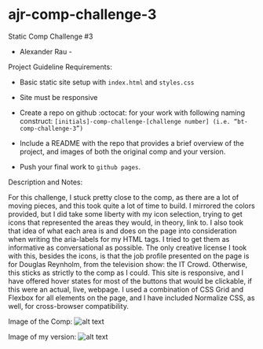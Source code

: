 # ajr-comp-challenge-3

Static Comp Challenge #3

- Alexander Rau -

Project Guideline Requirements:

- Basic static site setup with `index.html` and `styles.css`

- Site must be responsive

- Create a repo on github :octocat: for your work with following naming construct: `[initials]-comp-challenge-[challenge number] (i.e. “bt-comp-challenge-3”)`

- Include a README with the repo that provides a brief overview of the project, and images of both the original comp and your version.

- Push your final work to `github pages`.

Description and Notes:

For this challenge, I stuck pretty close to the comp, as there are a lot of moving pieces, and this took quite a lot of time to build.  I mirrored the colors provided, but I did take some liberty with my icon selection, trying to get icons that represented the areas they would, in theory, link to.  I also took that idea of what each area is and does on the page into consideration when writing the aria-labels for my HTML tags.  I tried to get them as informative as conversational as possible.  The only creative license I took with this, besides the icons, is that the job profile presented on the page is for Douglas Reynholm, from the television show: the IT Crowd.  Otherwise, this sticks as strictly to the comp as I could.  This site is responsive, and I have offered hover states for most of the buttons that would be clickable, if this were an actual, live, webpage.  I used a combination of CSS Grid and Flexbox for all elements on the page, and I have included Normalize CSS, as well, for cross-browser compatibility.

Image of the Comp: ![alt text](https://raw.githubusercontent.com/raualex/ajr-comp-challenge-2/Write-README/Images/static-comp-challenge-3.png)

Image of my version: ![alt text]()
